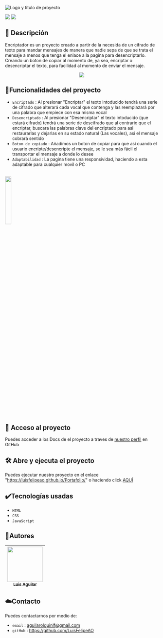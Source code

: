 
![Logo y titulo de proyecto](https://github.com/LuisFelipeAO/Portafolio/assets/134191584/5fed5089-1cd4-4a10-bc42-c260c13bb751)
<p aling="left">
  <img src="https://img.shields.io/badge/Status-En--desarrollo-yellow">
  <img src="https://img.shields.io/badge/release%20date-Mayo--2023-brightgreen">
</p>


## 📝 Descripción


Encriptador es un proyecto creado a partir de la necesida de un cifrado de texto para
mandar mensajes de manera que nadie sepa de que se trata el mensaje a menos que tenga el enlace
a la pagina para desencriptarlo.
Creando un boton de copiar al momento de, ya sea, encriptar o desencriptar el texto, para facilidad al momento de enviar el mensaje.

<p align="center">
  <img src="https://github.com/LuisFelipeAO/Portafolio/assets/134191584/65d15f4b-5e5f-4c8f-bf4a-305435317989">
</p>

## :hammer:Funcionalidades del proyecto

- `Encriptado` : Al presionar "Encriptar" el texto intoducido tendrá una serie de cifrado que alterará cada vocal que contenga y las reemplazará por una palabra que empiece con esa misma vocal <br>
- `Desencriptado` : Al presionar "Desencriptar" el texto intoducido (que estará cifrado) tendrá una serie de descifrado que al contrario que el encriptar, buscara las palabras clave del encriptado para asi restaurarlas y dejarlas en su estado natural (Las vocales), asi el mensaje cobrará sentido <br>
- `Boton de copiado` : Añadimos un boton de copiar para que así cuando el usuario encripte/desencripte el mensaje, se le sea más fácil el transportar el mensaje a donde lo desee
- `Adaptabilidad` : La pagina tiene una responsividad, haciendo a esta adaptable para cualquier movil o PC
<br><br>
<p align="left"><img src="https://github.com/LuisFelipeAO/Portafolio/assets/134191584/9416cf1e-70af-4f20-80a4-20df99c15006" width="20%"</p>

## 📁 Acceso al proyecto

Puedes acceder a los Docs de el proyecto a traves de <a href="https://github.com/LuisFelipeAO/Portafolio">nuestro perfil</a> en GitHub

 ## 🛠️ Abre y ejecuta el proyecto

Puedes ejecutar nuestro proyecto en el enlace "https://luisfelipeao.github.io/Portafolio/" o haciendo click <a href="https://luisfelipeao.github.io/Portafolio/"> AQUÍ </a>
  
## ✔️Tecnologías usadas
  
- `HTML`
- `CSS`
- `JavaScript`
  
## 🧔Autores

| [<img src="https://github.com/LuisFelipeAO/Portafolio/assets/134191584/e2dc38a4-ca73-47bb-a19c-88dafdbf75d0" width=115><br><sub>Luis Aguilar</sub>](https://github.com/LuisFelipeAO) |
| :---: |  

## ☁️Contacto
Puedes contactarnos por medio de: <br>

- `email` : aguilarolguinlf@gmail.com <br>
- `gitHub` : https://github.com/LuisFelipeAO
